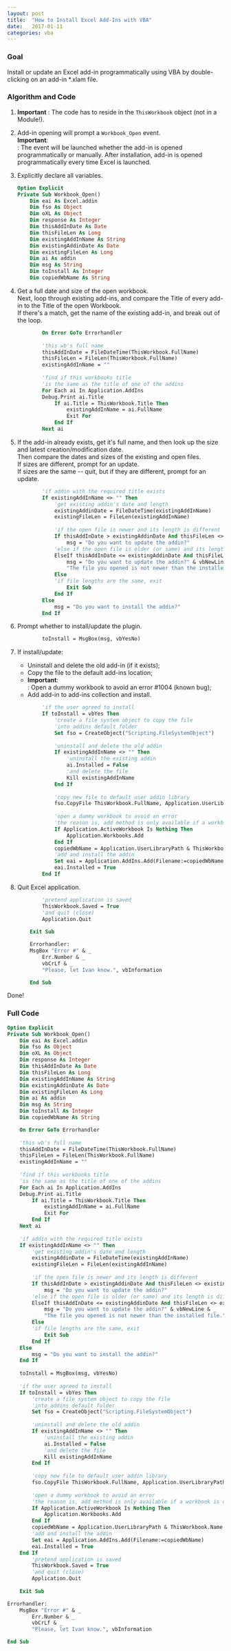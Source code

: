 ```yaml
---
layout: post
title:  "How to Install Excel Add-Ins with VBA"
date:   2017-01-11
categories: vba
---
```


### Goal
  
Install or update an Excel add-in programmatically using VBA by double-clicking on an add-in *.xlam file.  
  
### Algorithm and Code

1. **Important**
: The code has to reside in the ```ThisWorkbook``` object (not in a Module!).   
2. Add-in opening will prompt a ```Workbook_Open``` event.  
**Important**:  
: The event will be launched whether the add-in is opened programmatically or manually. After installation, add-in is opened programmatically every time Excel is launched.  

3. Explicitly declare all variables.  
	```vb
	Option Explicit
	Private Sub Workbook_Open()
		Dim eai As Excel.addin
		Dim fso As Object
		Dim oXL As Object
		Dim response As Integer
		Dim thisAddInDate As Date
		Dim thisFileLen As Long
		Dim existingAddInName As String
		Dim existingAddinDate As Date
		Dim existingFileLen As Long
		Dim ai As addin
		Dim msg As String
		Dim toInstall As Integer
		Dim copiedWbName As String
	```

4. Get a full date and size of the open workbook.  
Next, loop through existing add-ins, and compare the Title of every add-in to the Title of the open Workbook.  
If there's a match, get the name of the existing add-in, and break out of the loop.  

	```vb
			On Error GoTo Errorhandler
			
			'this wb's full name
			thisAddInDate = FileDateTime(ThisWorkbook.FullName)
			thisFileLen = FileLen(ThisWorkbook.FullName)
			existingAddInName = ""
			
			'find if this workbooks title
			'is the same as the title of one of the addins
			For Each ai In Application.AddIns
			Debug.Print ai.Title
				If ai.Title = ThisWorkbook.Title Then
					existingAddInName = ai.FullName
					Exit For
				End If
			Next ai
	```

5. If the add-in already exists, get it's full name, and then look up the size and latest creation/modification date.  
Then compare the dates and sizes of the existing and open files.  
If sizes are different, prompt for an update.   
If sizes are the same -- quit, but if they are different, prompt for an update.  

	```vb
			'if addin with the required title exists
			If existingAddInName <> "" Then
				'get existing addin's date and length
				existingAddinDate = FileDateTime(existingAddInName)
				existingFileLen = FileLen(existingAddInName)
				
				'if the open file is newer and its length is different
				If thisAddInDate > existingAddinDate And thisFileLen <> existingFileLen Then
					msg = "Do you want to update the addin?"
				'else if the open file is older (or same) and its length is different
				ElseIf thisAddInDate <= existingAddinDate And thisFileLen <> existingFileLen Then
					msg = "Do you want to update the addin?" & vbNewLine & _
					"The file you opened is not newer than the installed file."
				Else
				'if file lengths are the same, exit
					Exit Sub
				End If
			Else
				msg = "Do you want to install the addin?"
			End If
	```

6. Prompt whether to install/update the plugin.  

	```vb
			toInstall = MsgBox(msg, vbYesNo)
	```

7. If install/update:  
	* Uninstall and delete the old add-in (if it exists);  
	* Copy the file to the default add-ins location;  
	* **Important**:  
	: Open a dummy workbook to avoid an error #1004 (known bug);
	* Add add-in to add-ins collection and install. 

	```vb
			'if the user agreed to install
			If toInstall = vbYes Then
				'create a file system object to copy the file
				'into addins default folder
				Set fso = CreateObject("Scripting.FileSystemObject")
				
				'uninstall and delete the old addin
				If existingAddInName <> "" Then
					'uninstall the existing addin
					ai.Installed = False
					'and delete the file
					Kill existingAddInName
				End If
				
				'copy new file to default user addin library
				fso.CopyFile ThisWorkbook.FullName, Application.UserLibraryPath, True
				
				'open a dummy workbook to avoid an error
				'the reason is, add method is only available if a workbook is open
				If Application.ActiveWorkbook Is Nothing Then
					Application.Workbooks.Add
				End If
				copiedWbName = Application.UserLibraryPath & ThisWorkbook.Name
				'add and install the addin
				Set eai = Application.AddIns.Add(Filename:=copiedWbName)
				eai.Installed = True        
			End If
	```

8. Quit Excel application.  

	```vb  
			'pretend application is saved
			ThisWorkbook.Saved = True
			'and quit (close)
			Application.Quit
		  
		Exit Sub

		Errorhandler:
		MsgBox "Error #" & _
			Err.Number & _
			vbCrLf & _
			"Please, let Ivan know.", vbInformation

		End Sub  
	```

Done!  

### Full Code

```vb
Option Explicit
Private Sub Workbook_Open()
	Dim eai As Excel.addin
	Dim fso As Object
	Dim oXL As Object
	Dim response As Integer
	Dim thisAddInDate As Date
	Dim thisFileLen As Long
	Dim existingAddInName As String
	Dim existingAddinDate As Date
	Dim existingFileLen As Long
	Dim ai As addin
	Dim msg As String
	Dim toInstall As Integer
	Dim copiedWbName As String

	On Error GoTo Errorhandler
	
	'this wb's full name
	thisAddInDate = FileDateTime(ThisWorkbook.FullName)
	thisFileLen = FileLen(ThisWorkbook.FullName)
	existingAddInName = ""
	
	'find if this workbooks title
	'is the same as the title of one of the addins
	For Each ai In Application.AddIns
	Debug.Print ai.Title
		If ai.Title = ThisWorkbook.Title Then
			existingAddInName = ai.FullName
			Exit For
		End If
	Next ai
	
	'if addin with the required title exists
	If existingAddInName <> "" Then
		'get existing addin's date and length
		existingAddinDate = FileDateTime(existingAddInName)
		existingFileLen = FileLen(existingAddInName)
		
		'if the open file is newer and its length is different
		If thisAddInDate > existingAddinDate And thisFileLen <> existingFileLen Then
			msg = "Do you want to update the addin?"
		'else if the open file is older (or same) and its length is different
		ElseIf thisAddInDate <= existingAddinDate And thisFileLen <> existingFileLen Then
			msg = "Do you want to update the addin?" & vbNewLine & _
			"The file you opened is not newer than the installed file."
		Else
		'if file lengths are the same, exit
			Exit Sub
		End If
	Else
		msg = "Do you want to install the addin?"
	End If
	
	toInstall = MsgBox(msg, vbYesNo)
	
	'if the user agreed to install
	If toInstall = vbYes Then
		'create a file system object to copy the file
		'into addins default folder
		Set fso = CreateObject("Scripting.FileSystemObject")
		
		'uninstall and delete the old addin
		If existingAddInName <> "" Then
			'uninstall the existing addin
			ai.Installed = False
			'and delete the file
			Kill existingAddInName
		End If
		
		'copy new file to default user addin library
		fso.CopyFile ThisWorkbook.FullName, Application.UserLibraryPath, True
		
		'open a dummy workbook to avoid an error
		'the reason is, add method is only available if a workbook is open
		If Application.ActiveWorkbook Is Nothing Then
			Application.Workbooks.Add
		End If
		copiedWbName = Application.UserLibraryPath & ThisWorkbook.Name
		'add and install the addin
		Set eai = Application.AddIns.Add(Filename:=copiedWbName)
		eai.Installed = True
	End If
		'pretend application is saved
		ThisWorkbook.Saved = True
		'and quit (close)
		Application.Quit
	  
	Exit Sub

Errorhandler:
	MsgBox "Error #" & _
		Err.Number & _
		vbCrLf & _
		"Please, let Ivan know.", vbInformation

End Sub
```